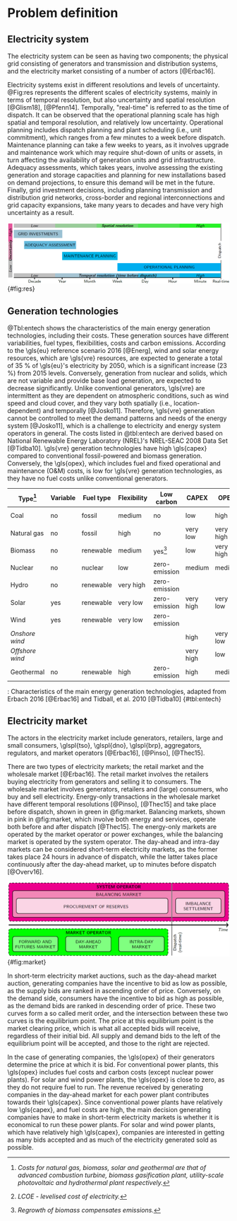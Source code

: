 <!-- 
- [Problem definition](#problem-definition)
  - [Electricity system](#electricity-system)
  - [Generation technologies](#generation-technologies)
  - [Electricity market](#electricity-market)
 -->


# Problem definition


## Electricity system 

The electricity system can be seen as having two components; the physical grid consisting of generators and transmission and distribution systems, and the electricity market consisting of a number of actors [@Erbac16]. 

Electricity systems exist in different resolutions and levels of uncertainty. @Fig:res represents the different scales of electricity systems, mainly in terms of temporal resolution, but also uncertainty and spatial resolution [@Glism18], [@Pfenn14]. Temporally, "real-time" is referred to as the time of dispatch. It can be observed that the operational planning scale has high spatial and temporal resolution, and relatively low uncertainty. Operational planning includes dispatch planning and plant scheduling (i.e., unit commitment), which ranges from a few minutes to a week before dispatch. Maintenance planning can take a few weeks to years, as it involves upgrade and maintenance work which may require shut-down of units or assets, in turn affecting the availability of generation units and grid infrastructure. Adequacy assessments, which takes years, involve assessing the existing generation and storage capacities and planning for new installations based on demand projections, to ensure this demand will be met in the future. Finally, grid investment decisions, including planning transmission and distribution grid networks, cross-border and regional interconnections and grid capacity expansions, take many years to decades and have very high uncertainty as a result.

![The various scales of electricity systems in terms of their approximate temporal resolution, as well as spatial resolution and uncertainty, adapted from Glismann 2018 and Pfenninger, et al. 2014 [@Glism18], [@Pfenn14].](images/resolution.png "The various scales of electricity systems in terms of their approximate temporal resolution, as well as spatial resolution and uncertainty, adapted from Glismann 2018 and Pfenninger, et al. 2014 [@Glism18], [@Pfenn14]."){#fig:res}


## Generation technologies

@Tbl:entech shows the characteristics of the main energy generation technologies, including their costs. These generation sources have different variabilities, fuel types, flexibilities, costs and carbon emissions. According to the \gls{eu} reference scenario 2016 [@Energ], wind and solar energy resources, which are \gls{vre} resources, are expected to generate a total of 35 % of \gls{eu}'s electricity by 2050, which is a significant increase (23 %) from 2015 levels. Conversely, generation from nuclear and solids, which are not variable and provide base load generation, are expected to decrease significantly. Unlike conventional generators, \gls{vre} are intermittent as they are dependent on atmospheric conditions, such as wind speed and cloud cover, and they vary both spatially (i.e., location-dependent) and temporally [@Josko11]. Therefore, \gls{vre} generation cannot be controlled to meet the demand patterns and needs of the energy system [@Josko11], which is a challenge to electricity and energy system operators in general. The costs listed in @tbl:entech are derived based on National Renewable Energy Laboratory (NREL)'s NREL-SEAC 2008 Data Set [@Tidba10]. \gls{vre} generation technologies have high \gls{capex} compared to conventional fossil-powered and biomass generation. Conversely, the \gls{opex}, which includes fuel and fixed operational and maintenance (O&M) costs, is low for \gls{vre} generation technologies, as they have no fuel costs unlike conventional generators.

**Type**[^f1] | **Variable** | **Fuel type** | **Flexibility** | **Low carbon** | **CAPEX** | **OPEX** | **LCOE**[^f2]
--|--|--|---|---|--|--|--
Coal | no | fossil | medium | no | low | high | very low 
Natural gas | no | fossil | high | no | very low | very high | low 
Biomass | no | renewable | medium | yes[^f3] | low | very high | very high
Nuclear | no | nuclear | low | zero-emission | medium | medium | medium
Hydro | no | renewable | very high | zero-emission | | |
Solar | yes | renewable | very low | zero-emission | very high | very low | very high
Wind | yes | renewable | very low | zero-emission | | | 
*Onshore wind* | | | | | high | very low | very low 
*Offshore wind* | | | | | very high | low | high 
Geothermal | no | renewable | high | zero-emission | high | medium | high

: Characteristics of the main energy generation technologies, adapted from Erbach 2016 [@Erbac16] and Tidball, et al. 2010 [@Tidba10] {#tbl:entech}

[^f1]: *Costs for natural gas, biomass, solar and geothermal are that of advanced combustion turbine, biomass gasification plant, utility-scale photovoltaic and hydrothermal plant respectively.*

[^f2]: *LCOE - levelised cost of electricity.*

[^f3]: *Regrowth of biomass compensates emissions.*


## Electricity market

The actors in the electricity market include generators, retailers, large and small consumers, \glspl{tso}, \glspl{dno}, \glspl{brp}, aggregators, regulators, and market operators [@Erbac16], [@Pinso], [@Thec15].

There are two types of electricity markets; the retail market and the wholesale market [@Erbac16]. The retail market involves the retailers buying electricity from generators and selling it to consumers. The wholesale market involves generators, retailers and (large) consumers, who buy and sell electricity. Energy-only transactions in the wholesale market have different temporal resolutions [@Pinso], [@Thec15] and take place before dispatch, shown in green in @fig:market. Balancing markets, shown in pink in @fig:market, which involve both energy and services, operate both before and after dispatch [@Thec15]. The energy-only markets are operated by the market operator or power exchanges, while the balancing market is operated by the system operator. The day-ahead and intra-day markets can be considered short-term electricity markets, as the former takes place 24 hours in advance of dispatch, while the latter takes place continuously after the day-ahead market, up to minutes before dispatch [@Overv16].

![The various electricity markets in terms of operator and temporal resolution, before and after dispatch, adapted from KU Leuven Energy Institute 2015 and Pinson 2018 [@Pinso], [@Thec15].](images/market-resolution.png "The various electricity markets in terms of operator and temporal resolution, before and after dispatch, adapted from KU Leuven Energy Institute 2015 and Pinson 2018 [@Pinso], [@Thec15]."){#fig:market}

In short-term electricity market auctions, such as the day-ahead market auction, generating companies have the incentive to bid as low as possible, as the supply bids are ranked in ascending order of price. Conversely, on the demand side, consumers have the incentive to bid as high as possible, as the demand bids are ranked in descending order of price. These two curves form a so called merit order, and the intersection between these two curves is the equilibrium point. The price at this equilibrium point is the market clearing price, which is what all accepted bids will receive, regardless of their initial bid. All supply and demand bids to the left of the equilibrium point will be accepted, and those to the right are rejected. 

In the case of generating companies, the \gls{opex} of their generators determine the price at which it is bid. For conventional power plants, this \gls{opex} includes fuel costs and carbon costs (except nuclear power plants). For solar and wind power plants, the \gls{opex} is close to zero, as they do not require fuel to run. The revenue received by generating companies in the day-ahead market for each power plant contributes towards their \gls{capex}. Since conventional power plants have relatively low \gls{capex}, and fuel costs are high, the main decision generating companies have to make in short-term electricity markets is whether it is economical to run these power plants. For solar and wind power plants, which have relatively high \gls{capex}, companies are interested in getting as many bids accepted and as much of the electricity generated sold as possible. 

<!-- The figure below is a typical supply and demand curve with merit order ranking [Pins18]. In an electricity market auction, the demand bids are ranked in descending order of price, and the generation bids are ranked in ascending order of price. An equilibrium point is formed at the intersection between the supply and demand curves, which allows the social welfare to be maximised. Maximisation of social welfare means that both the supply and demand sides do not suffer from revenue losses.  -->

<!-- ![Merit order ranking of supply and demand bids in an electricity market auction, illustrating the equilibrium point and maximisation of the social welfare. Source: Pinson 2018 [Pins18].](images/merit-order.png "Merit order ranking of supply and demand bids in an electricity market auction, illustrating the equilibrium point and maximisation of the social welfare. Source: Pinson 2018 [Pins18].") -->

<!-- Increase in revenue for generators due to electricity generated by \gls{vre} resources, and increased utilisation of renewable electricity in the demand side would facilitate more investments in renewable electricity technologies and infrastructure. Current energy systems models focus more on longer time horizons and therefore lack the spatial and temporal resolution that appropriately includes \gls{vre} and their intermittent nature. Increased investments and utilisation of renewables is important to ensure cheaper electricity for consumers and enable the transition to a low-carbon electricity system. -->
